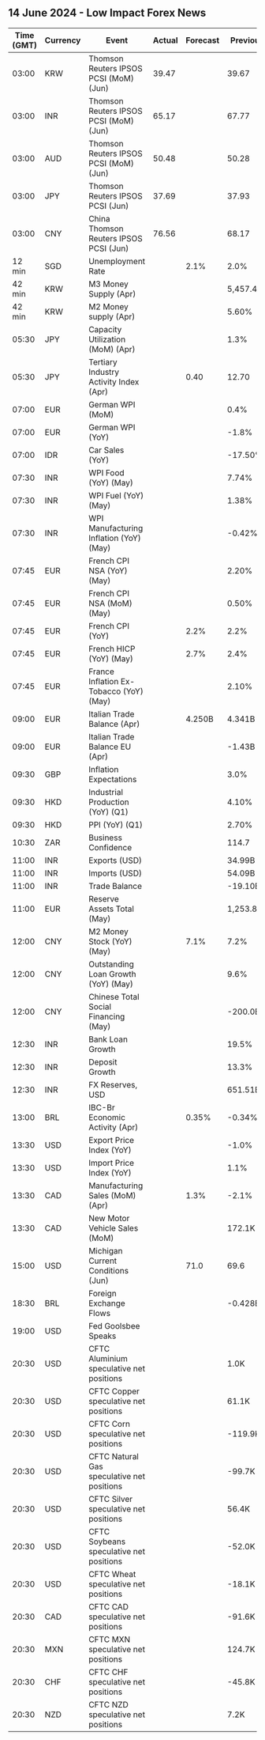 ## 14 June 2024 - Low Impact Forex News

| Time (GMT) | Currency | Event | Actual | Forecast | Previous |
|------|----------|-------|--------|----------|----------|
| 03:00 | KRW | Thomson Reuters IPSOS PCSI (MoM) (Jun) | 39.47 |  | 39.67 |
| 03:00 | INR | Thomson Reuters IPSOS PCSI (MoM) (Jun) | 65.17 |  | 67.77 |
| 03:00 | AUD | Thomson Reuters IPSOS PCSI (MoM) (Jun) | 50.48 |  | 50.28 |
| 03:00 | JPY | Thomson Reuters IPSOS PCSI (Jun) | 37.69 |  | 37.93 |
| 03:00 | CNY | China Thomson Reuters IPSOS PCSI (Jun) | 76.56 |  | 68.17 |
| 12 min | SGD | Unemployment Rate |  | 2.1% | 2.0% |
| 42 min | KRW | M3 Money Supply (Apr) |  |  | 5,457.4B |
| 42 min | KRW | M2 Money supply (Apr) |  |  | 5.60% |
| 05:30 | JPY | Capacity Utilization (MoM) (Apr) |  |  | 1.3% |
| 05:30 | JPY | Tertiary Industry Activity Index (Apr) |  | 0.40 | 12.70 |
| 07:00 | EUR | German WPI (MoM) |  |  | 0.4% |
| 07:00 | EUR | German WPI (YoY) |  |  | -1.8% |
| 07:00 | IDR | Car Sales (YoY) |  |  | -17.50% |
| 07:30 | INR | WPI Food (YoY) (May) |  |  | 7.74% |
| 07:30 | INR | WPI Fuel (YoY) (May) |  |  | 1.38% |
| 07:30 | INR | WPI Manufacturing Inflation (YoY) (May) |  |  | -0.42% |
| 07:45 | EUR | French CPI NSA (YoY) (May) |  |  | 2.20% |
| 07:45 | EUR | French CPI NSA (MoM) (May) |  |  | 0.50% |
| 07:45 | EUR | French CPI (YoY) |  | 2.2% | 2.2% |
| 07:45 | EUR | French HICP (YoY) (May) |  | 2.7% | 2.4% |
| 07:45 | EUR | France Inflation Ex-Tobacco (YoY) (May) |  |  | 2.10% |
| 09:00 | EUR | Italian Trade Balance (Apr) |  | 4.250B | 4.341B |
| 09:00 | EUR | Italian Trade Balance EU (Apr) |  |  | -1.43B |
| 09:30 | GBP | Inflation Expectations |  |  | 3.0% |
| 09:30 | HKD | Industrial Production (YoY) (Q1) |  |  | 4.10% |
| 09:30 | HKD | PPI (YoY) (Q1) |  |  | 2.70% |
| 10:30 | ZAR | Business Confidence |  |  | 114.7 |
| 11:00 | INR | Exports (USD) |  |  | 34.99B |
| 11:00 | INR | Imports (USD) |  |  | 54.09B |
| 11:00 | INR | Trade Balance |  |  | -19.10B |
| 11:00 | EUR | Reserve Assets Total (May) |  |  | 1,253.84B |
| 12:00 | CNY | M2 Money Stock (YoY) (May) |  | 7.1% | 7.2% |
| 12:00 | CNY | Outstanding Loan Growth (YoY) (May) |  |  | 9.6% |
| 12:00 | CNY | Chinese Total Social Financing (May) |  |  | -200.0B |
| 12:30 | INR | Bank Loan Growth |  |  | 19.5% |
| 12:30 | INR | Deposit Growth |  |  | 13.3% |
| 12:30 | INR | FX Reserves, USD |  |  | 651.51B |
| 13:00 | BRL | IBC-Br Economic Activity (Apr) |  | 0.35% | -0.34% |
| 13:30 | USD | Export Price Index (YoY) |  |  | -1.0% |
| 13:30 | USD | Import Price Index (YoY) |  |  | 1.1% |
| 13:30 | CAD | Manufacturing Sales (MoM) (Apr) |  | 1.3% | -2.1% |
| 13:30 | CAD | New Motor Vehicle Sales (MoM) |  |  | 172.1K |
| 15:00 | USD | Michigan Current Conditions (Jun) |  | 71.0 | 69.6 |
| 18:30 | BRL | Foreign Exchange Flows |  |  | -0.428B |
| 19:00 | USD | Fed Goolsbee Speaks |  |  |  |
| 20:30 | USD | CFTC Aluminium speculative net positions |  |  | 1.0K |
| 20:30 | USD | CFTC Copper speculative net positions |  |  | 61.1K |
| 20:30 | USD | CFTC Corn speculative net positions |  |  | -119.9K |
| 20:30 | USD | CFTC Natural Gas speculative net positions |  |  | -99.7K |
| 20:30 | USD | CFTC Silver speculative net positions |  |  | 56.4K |
| 20:30 | USD | CFTC Soybeans speculative net positions |  |  | -52.0K |
| 20:30 | USD | CFTC Wheat speculative net positions |  |  | -18.1K |
| 20:30 | CAD | CFTC CAD speculative net positions |  |  | -91.6K |
| 20:30 | MXN | CFTC MXN speculative net positions |  |  | 124.7K |
| 20:30 | CHF | CFTC CHF speculative net positions |  |  | -45.8K |
| 20:30 | NZD | CFTC NZD speculative net positions |  |  | 7.2K |
